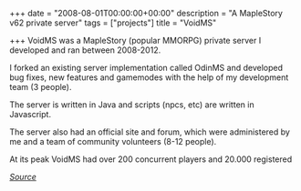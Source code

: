 +++
date = "2008-08-01T00:00:00+00:00"
description = "A MapleStory v62 private server"
tags = ["projects"]
title = "VoidMS"

+++
VoidMS was a MapleStory (popular MMORPG) private server I developed and ran between 2008-2012.

I forked an existing server implementation called OdinMS and developed bug fixes, new features and gamemodes with the help of my development team (3 people).

The server is written in Java and scripts (npcs, etc) are written in Javascript.

The server also had an official site and forum, which were administered by me and a team of community volunteers (8-12 people).

At its peak VoidMS had over 200 concurrent players and 20.000 registered

_[Source](http://github.com/hugogrochau/VoidMS)_